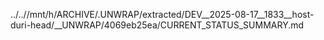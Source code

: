 ../..//mnt/h/ARCHIVE/.UNWRAP/extracted/DEV__2025-08-17__1833__host-duri-head/__UNWRAP/4069eb25ea/CURRENT_STATUS_SUMMARY.md
